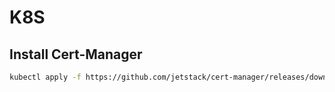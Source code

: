 # K8S

## Install Cert-Manager
```bash
kubectl apply -f https://github.com/jetstack/cert-manager/releases/download/v1.2.0/cert-manager.yaml
```